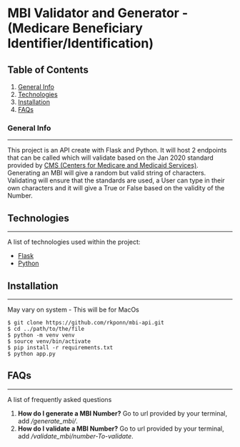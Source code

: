 # MBI Validator and Generator - (Medicare Beneficiary Identifier/Identification)

## Table of Contents
1. [General Info](#general-info)
2. [Technologies](#technologies)
3. [Installation](#installation)
4. [FAQs](#faqs)

### General Info
***
This project is an API create with Flask and Python. It will host 2 endpoints that can be called
which will validate based on the Jan 2020 standard provided by [CMS (Centers for Medicare and Medicaid Services)](https://www.cms.gov/Medicare/New-Medicare-Card). Generating an MBI will give a random but valid string of characters. Validating will ensure that the standards are used, a User can type in their own characters and it will give a True or False based on the validity of the Number.



## Technologies
***
A list of technologies used within the project:
* [Flask](https://flask.palletsprojects.com)
* [Python](https://www.python.org/)


## Installation
***
May vary on system - This will be for MacOs 
```
$ git clone https://github.com/rkponn/mbi-api.git 
$ cd ../path/to/the/file
$ python -m venv venv
$ source venv/bin/activate
$ pip install -r requirements.txt
$ python app.py
```

## FAQs
***
A list of frequently asked questions
1. **How do I generate a MBI Number?**
Go to url provided by your terminal, add */generate_mbi/*. 
2. **How do I validate a MBI Number?**
Go to url provided by your terminal, add */validate_mbi/number-To-validate*. 
